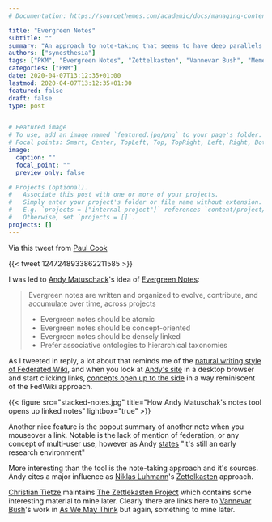 ```yaml
---
# Documentation: https://sourcethemes.com/academic/docs/managing-content/

title: "Evergreen Notes"
subtitle: ""
summary: "An approach to note-taking that seems to have deep parallels with Federated Wiki"
authors: ["synesthesia"]
tags: ["PKM", "Evergreen Notes", "Zettelkasten", "Vannevar Bush", "Memex", "Andy Matuschack" ]
categories: ["PKM"]
date: 2020-04-07T13:12:35+01:00
lastmod: 2020-04-07T13:12:35+01:00
featured: false
draft: false
type: post


# Featured image
# To use, add an image named `featured.jpg/png` to your page's folder.
# Focal points: Smart, Center, TopLeft, Top, TopRight, Left, Right, BottomLeft, Bottom, BottomRight.
image:
  caption: ""
  focal_point: ""
  preview_only: false

# Projects (optional).
#   Associate this post with one or more of your projects.
#   Simply enter your project's folder or file name without extension.
#   E.g. `projects = ["internal-project"]` references `content/project/deep-learning/index.md`.
#   Otherwise, set `projects = []`.
projects: []
---
```

Via this tweet from [Paul Cook](https://mobile.twitter.com/therealpaulcook)

{{< tweet 1247248933862211585 >}}

I was led to [Andy Matuschack](https://andymatuschak.org/)'s idea of [Evergreen Notes](https://notes.andymatuschak.org/Evergreen_notes):

> Evergreen notes are written and organized to evolve, contribute, and accumulate over time, across projects
> *  Evergreen notes should be atomic
> * Evergreen notes should be concept-oriented
> * Evergreen notes should be densely linked
> * Prefer associative ontologies to hierarchical taxonomies

As I tweeted in reply, a lot about that reminds me of the [natural writing style of Federated Wiki](https://pkm.wiki.synesthesia.co.uk/view/welcome-visitors/view/a-fedwiki-style-sheet), and when you look at [Andy's site](https://notes.andymatuschak.org/) in a desktop browser and start clicking links, [concepts open up to the side](https://notes.andymatuschak.org/Evergreen_notes?stackedNotes=z4Rrmh17vMBbauEGnFPTZSK3UmdsGExLRfZz1) in a way reminiscent of the FedWiki approach.

{{< figure src="stacked-notes.jpg" title="How Andy Matuschak's notes tool opens up linked notes" lightbox="true" >}}

Another nice feature is the popout summary of another note when you mouseover a link. Notable is the lack of mention of federation, or any concept of multi-user use, however as Andy [states](https://notes.andymatuschak.org/About_these_notes) "it's still an early research environment"

More interesting than the tool is the note-taking approach and it's sources. Andy cites a major influence as [Niklas Luhmann](https://en.wikipedia.org/wiki/Niklas_Luhmann)'s [Zettelkasten](https://notes.andymatuschak.org/Zettelkasten) approach. 

[Christian Tietze](https://twitter.com/ctietze) maintains [The Zettlekasten Project](https://zettelkasten.de/posts/overview/) which contains some interesting material to mine later. Clearly there are links here to [Vannevar Bush](https://en.wikipedia.org/wiki/Vannevar_Bush)'s work in [As We May Think](https://www.theatlantic.com/magazine/archive/1945/07/as-we-may-think/303881/) but again, something to mine later.






